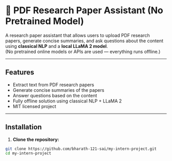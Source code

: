 # 📘 PDF Research Paper Assistant (No Pretrained Model)

A research paper assistant that allows users to upload PDF research papers, generate concise summaries, and ask questions about the content using **classical NLP** and a **local LLaMA 2 model**.  
(No pretrained online models or APIs are used — everything runs offline.)

---

## Features

- Extract text from PDF research papers
- Generate concise summaries of the papers
- Answer questions based on the content
- Fully offline solution using classical NLP + LLaMA 2
- MIT licensed project

---

## Installation

1. **Clone the repository:**
```bash
git clone https://github.com/bharath-121-sai/my-intern-project.git
cd my-intern-project

